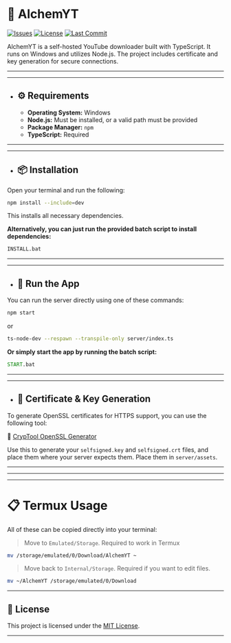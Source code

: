 # 🧪 AlchemYT
[![Issues](https://img.shields.io/github/issues/AlchemistChief/AlchemYT?color=orange&logo=github&logoColor=white&style=flat)](https://github.com/AlchemistChief/AlchemYT/issues)
[![License](https://img.shields.io/github/license/AlchemistChief/AlchemYT?color=green&style=flat&label=📄%20License)](https://github.com/AlchemistChief/AlchemYT/blob/main/LICENSE.md)
[![Last Commit](https://img.shields.io/github/last-commit/AlchemistChief/AlchemYT?color=blue&style=flat&label=🕒%20Last%20Commit)](https://github.com/AlchemistChief/AlchemYT/commits/master)

AlchemYT is a self-hosted YouTube downloader built with TypeScript. It runs on Windows and utilizes Node.js. The project includes certificate and key generation for secure connections.

---
---

- ## ⚙ Requirements

  - **Operating System:** Windows
  - **Node.js:** Must be installed, or a valid path must be provided
  - **Package Manager:** `npm`
  - **TypeScript:** Required

---

---

- ## 📦 Installation

Open your terminal and run the following:

```bash
npm install --include=dev
```

This installs all necessary dependencies.

**Alternatively, you can just run the provided batch script to install dependencies:**

```bat
INSTALL.bat
```

---
---

- ## 🚀 Run the App

You can run the server directly using one of these commands:

```bash
npm start
```

or

```bash
ts-node-dev --respawn --transpile-only server/index.ts
```

**Or simply start the app by running the batch script:**

```bat
START.bat
```

---
---

* ## 🔐 Certificate & Key Generation

To generate OpenSSL certificates for HTTPS support, you can use the following tool:

🔗 [CrypTool OpenSSL Generator](https://www.cryptool.org/de/cto/openssl/)

Use this to generate your `selfsigned.key` and `selfsigned.crt` files, and place them where your server expects them. Place them in `server/assets`.

---

---

---

# 📋 Termux Usage

All of these can be copied directly into your terminal:

> Move to `Emulated/Storage`. Required to work in Termux

```bash
mv /storage/emulated/0/Download/AlchemYT ~
```

> Move back to `Internal/Storage`. Required if you want to edit files.

```bash
mv ~/AlchemYT /storage/emulated/0/Download
```

---

## 📄 License

This project is licensed under the [MIT License](LICENSE.md).

---